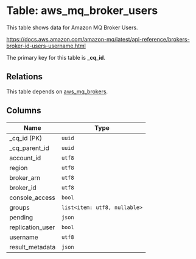 # Table: aws_mq_broker_users

This table shows data for Amazon MQ Broker Users.

https://docs.aws.amazon.com/amazon-mq/latest/api-reference/brokers-broker-id-users-username.html

The primary key for this table is **_cq_id**.

## Relations

This table depends on [aws_mq_brokers](aws_mq_brokers.md).

## Columns

| Name          | Type          |
| ------------- | ------------- |
|_cq_id (PK)|`uuid`|
|_cq_parent_id|`uuid`|
|account_id|`utf8`|
|region|`utf8`|
|broker_arn|`utf8`|
|broker_id|`utf8`|
|console_access|`bool`|
|groups|`list<item: utf8, nullable>`|
|pending|`json`|
|replication_user|`bool`|
|username|`utf8`|
|result_metadata|`json`|